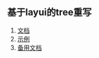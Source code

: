 ## 基于layui的tree重写

1. [文档](https://layuiextend.hsianglee.cn/eletree/)
2. [示例](https://layuiextend.hsianglee.cn/eletree/test.html)
3. [备用文档](http://layuiextend2.hsianglee.cn/eleTree/)